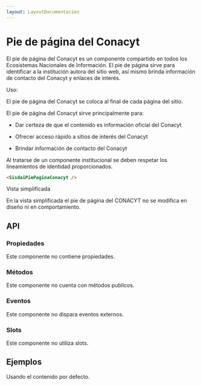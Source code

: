 ```yaml
---
layout: LayoutDocumentacion
---
```


# Pie de página del Conacyt

El pie de página del Conacyt es un componente compartido en todos los Ecosistemas Nacionales de Información. El pie de página sirve para identificar a la institución autora del sitio web, así mismo brinda información de contacto del Conacyt y enlaces de interés.

Uso:

El pie de página del Conacyt se coloca al final de cada página del sitio.

El pie de página del Conacyt sirve principalmente para:

- Dar certeza de que el contenido es información oficial del Conacyt

- Ofrecer acceso rápido a sitios de interés del Conacyt

- Brindar información de contacto del Conacyt

Al tratarse de un componente institucional se deben respetar los lineamientos de identidad proporcionados.

```html
<SisdaiPiePaginaConacyt />
```

Vista simplificada

En la vista simplificada el pie de página del CONACYT no se modifica en diseño ni en comportamiento.

<section id="api">

## API

### Propiedades

Este componente no contiene propiedades.

### Métodos

Este componente no cuenta con métodos publicos.

### Eventos

Este componente no dispara eventos externos.

### Slots

Este componente no utiliza slots.

</section>
<section id="ejemplos">

## Ejemplos

Usando el contenido por defecto.

<utils-ejemplo-doc ruta="pie-pagina-conacyt/basico.vue"/>

</section>
